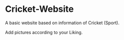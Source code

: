 # Cricket-Website
A basic website based on information of Cricket (Sport).

Add pictures according to your Liking.
